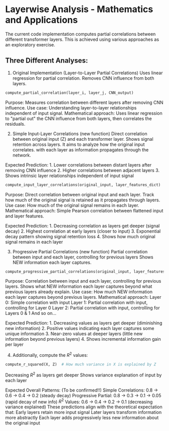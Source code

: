# Layerwise Analysis - Mathematics and Applications

The current code implementation computes partial correlations between different transformer layers. This is achieved using various approaches as an exploratory exercise. 

## Three Different Analyses:

1. Original Implementation (Layer-to-Layer Partial Correlations)
Uses linear regression for partial correlation.
Removes CNN influence from both layers.

```python
compute_partial_correlation(layer_i, layer_j, CNN_output)
```
Purpose: Measures correlation between different layers after removing CNN influence.
Use case: Understanding layer-to-layer relationships independent of input signal.
Mathematical approach: Uses linear regression to "partial out" the CNN influence from both layers, then correlates the residuals.

2. Simple Input-Layer Correlations (new function)
Direct correlation between original input (Z) and each transformer layer.
Shows signal retention across layers. It aims to analyze how the original input correlates. with each layer as information propagates through the network.

Expected Prediction:
    1. Lower correlations between distant layers after removing CNN influence
    2. Higher correlations between adjacent layers
    3. Shows intrinsic layer relationships independent of input signal

```python
compute_input_layer_correlations(original_input, layer_features_dict)
```
Purpose: Direct correlation between original input and each layer. Track how much of the original signal is retained as it propagates through layers.
Use case: How much of the original signal remains in each layer.
Mathematical approach: Simple Pearson correlation between flattened input and layer features.

Expected Prediction:
    1. Decreasing correlation as layers get deeper (signal decay)
    2. Highest correlation at early layers (closer to input)
    3. Exponential decay pattern showing signal retention loss
    4. Shows how much original signal remains in each layer

3. Progressive Partial Correlations (new function)
Partial correlation between input and each layer, controlling for previous layers
Shows NEW information each layer captures.

```python
compute_progressive_partial_correlations(original_input, layer_features_dict)
```
Purpose: Correlation between input and each layer, controlling for previous layers. 
Shows what NEW information each layer captures beyond what previous layers already explain.
Use case: How much NEW information each layer captures beyond previous layers.
Mathematical approach:
    Layer 0: Simple correlation with input
    Layer 1: Partial correlation with input, controlling for Layer 0
    Layer 2: Partial correlation with input, controlling for Layers 0 & 1
    And so on...

Expected Prediction:
    1. Decreasing values as layers get deeper (diminishing new information)
    2. Positive values indicating each layer captures some unique information
    3. Near-zero values at deeper layers (little new information beyond previous layers)
    4. Shows incremental information gain per layer

4. Additionally, compute the $R^2$ values:
```python
compute_r_squared(X, Z)  # How much variance in X is explained by Z
```
Decreasing $R^2$ as layers get deeper
Shows variance explanation of input by each layer

Expected Overall Patterns: (To be confirmed!!)
Simple Correlations: 0.8 → 0.6 → 0.4 → 0.2 (steady decay)
Progressive Partial: 0.8 → 0.3 → 0.1 → 0.05 (rapid decay of new info)
$R^2$ Values: 0.6 → 0.4 → 0.2 → 0.1 (decreasing variance explained)
These predictions align with the theoretical expectation that:
    Early layers retain more input signal
    Later layers transform information more abstractly
    Each layer adds progressively less new information about the original input